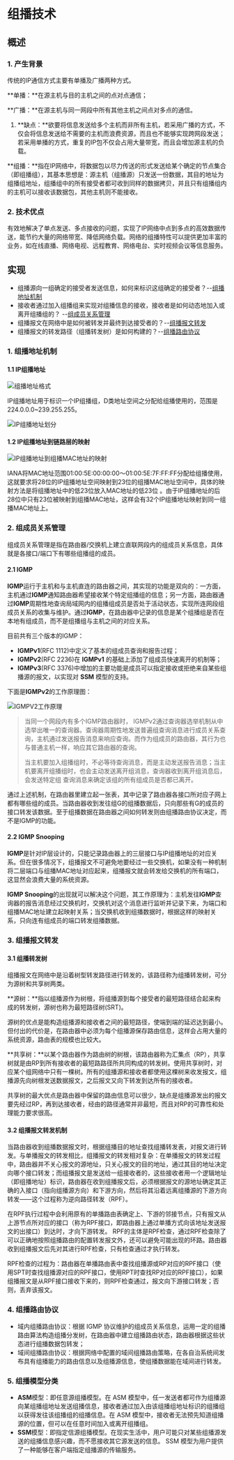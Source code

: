 # 组播技术



## 概述

### 1. 产生背景

传统的IP通信方式主要有单播及广播两种方式。

**单播：**在源主机与目的主机之间的点对点通信；

**广播：**在源主机与同一网段中所有其他主机之间点对多点的通信。

1. **缺点：**欲要将信息发送给多个主机而非所有主机，若采用广播的方式，不仅会将信息发送给不需要的主机而浪费资源，而且也不能够实现跨网段发送；若采用单播的方式，重复的IP包不仅会占用大量带宽，而且会增加源主机的负载。

**组播：**指在IP网络中，将数据包以尽力传送的形式发送给某个确定的节点集合（即组播组），其基本思想是：源主机（组播源）只发送一份数据，其目的地址为组播组地址，组播组中的所有接受者都可收到同样的数据拷贝，并且只有组播组内的主机可以接收该数据包，其他主机则不能接收。



### 2. 技术优点

有效地解决了单点发送、多点接收的问题，实现了IP网络中点到多点的高效数据传送，能节约大量的网络带宽、降低网络负载。网络的组播特性可以提供更加丰富的业务，如在线直播、网络电视、远程教育、网络电台、实时视频会议等信息服务。



## 实现

- 组播源向一组确定的接受者发送信息，如何来标识这组确定的接受者？--[组播地址机制]()
- 接收者通过加入组播组来实现对组播信息的接收，接收者是如何动态地加入或离开组播组的？ --[组成员关系管理]()
- 组播报文在网络中是如何被转发并最终到达接受者的？--[组播报文转发]()
- 组播报文的转发路径（组播转发树）是如何构建的？--[组播路由协议]()



### 1. 组播地址机制

#### 1.1 IP组播地址

![组播地址格式](https://github.com/BokalaQuan/RyuNote/blob/master/%E7%BB%84%E6%92%AD%E5%9C%B0%E5%9D%80%E6%A0%BC%E5%BC%8F.png)

IP组播地址用于标识一个IP组播组，D类地址空间之分配给组播使用的，范围是224.0.0.0~239.255.255。

![IP组播地址划分](https://github.com/BokalaQuan/RyuNote/blob/master/IP%E7%BB%84%E6%92%AD%E5%9C%B0%E5%9D%80%E5%88%92%E5%88%86.png)



#### 1.2 IP组播地址到链路层的映射

![IP组播地址到组播MAC地址的映射](https://github.com/BokalaQuan/RyuNote/blob/master/IP%E7%BB%84%E6%92%AD%E5%9C%B0%E5%9D%80%E5%88%B0%E7%BB%84%E6%92%ADMAC%E5%9C%B0%E5%9D%80%E7%9A%84%E6%98%A0%E5%B0%84.png)

IANA将MAC地址范围01:00:5E:00:00:00～01:00:5E:7F:FF:FF分配给组播使用，这就要求将28位的IP组播地址空间映射到23位的组播MAC地址空间中，具体的映射方法是将组播地址中的低23位放入MAC地址的低23位 。由于IP组播地址的后28位中只有23位被映射到组播MAC地址，这样会有32个IP组播地址映射到同一组播MAC地址上。



### 2. 组成员关系管理

组成员关系管理是指在路由器/交换机上建立直联网段内的组成员关系信息，具体就是各接口/端口下有哪些组播组的成员。 

#### 2.1 IGMP

**IGMP**运行于主机和与主机直连的路由器之间，其实现的功能是双向的：一方面，主机通过**IGMP**通知路由器希望接收某个特定组播组的信息；另一方面，路由器通过**IGMP**周期性地查询局域网内的组播组成员是否处于活动状态，实现所连网段组成员关系的收集与维护。通过**IGMP**，在路由器中记录的信息是某个组播组是否在本地有组成员，而不是组播组与主机之间的对应关系。 

目前共有三个版本的IGMP：

* **IGMPv1**(RFC 1112)中定义了基本的组成员查询和报告过程； 
* **IGMPv2**(RFC 2236)在 **IGMPv1** 的基础上添加了组成员快速离开的机制等； 
* **IGMPv3**(RFC 3376)中增加的主要功能是成员可以指定接收或拒绝来自某些组播源的报文，以实现对 **SSM** 模型的支持。

下面是**IGMPv2**的工作原理图：

![IGMPV2工作原理](https://github.com/BokalaQuan/RyuNote/blob/master/IGMPV2%E5%B7%A5%E4%BD%9C%E5%8E%9F%E7%90%86.PNG)

> 当同一个网段内有多个IGMP路由器时， IGMPv2通过查询器选举机制从中选举出唯一的查询器。查询器周期性地发送普遍组查询消息进行成员关系查询，主机通过发送报告消息来响应查询。而作为组成员的路由器，其行为也与普通主机一样，响应其它路由器的查询。
>
> 当主机要加入组播组时，不必等待查询消息，而是主动发送报告消息；当主机要离开组播组时，也会主动发送离开组消息，查询器收到离开组消息后，会发送特定组 查询消息来确定该组的所有组成员是否都已离开。 

通过上述机制，在路由器里建立起一张表，其中记录了路由器各接口所对应子网上都有哪些组的成员。当路由器收到发往组G的组播数据后，只向那些有G的成员的接口转发该数据。至于组播数据在路由器之间如何转发则由组播路由协议决定，而不是IGMP的功能。



#### 2.2 IGMP Snooping

**IGMP**是针对IP层设计的，只能记录路由器上的三层接口与IP组播地址的对应关系。但在很多情况下，组播报文不可避免地要经过一些交换机，如果没有一种机制将二层端口与组播MAC地址对应起来，组播报文就会转发给交换机的所有端口，这显然会浪费大量的系统资源。 

**IGMP Snooping**的出现就可以解决这个问题，其工作原理为：主机发往**IGMP**查询器的报告消息经过交换机时，交换机对这个消息进行监听并记录下来，为端口和组播MAC地址建立起映射关系；当交换机收到组播数据时，根据这样的映射关系，只向连有组成员的端口转发组播数据。



### 3. 组播报文转发

#### 3.1 组播转发树

组播报文在网络中是沿着树型转发路径进行转发的，该路径称为组播转发树，可分为源树和共享树两类。

**源树：**指以组播源作为树根，将组播源到每个接受者的最短路径结合起来构成的转发树，源树也称为最短路径树(SRT)。

源树的优点是能构造组播源和接收者之间的最短路径，使端到端的延迟达到最小。但付出的代价是，在路由器中必须为每个组播源保存路由信息，这样会占用大量的系统资源，路由表的规模也比较大。 

**共享树：**以某个路由器作为路由树的树根，该路由器称为汇集点（RP），共享树就是由RP到所有接收者的最短路路径所共同构成的转发树。使用共享树时，对应某个组网络中只有一棵树。所有的组播源和接收者都使用这棵树来收发报文，组播源先向树根发送数据报文，之后报文又向下转发到达所有的接收者。 

共享树的最大优点是路由器中保留的路由信息可以很少，缺点是组播源发出的报文要先经过RP，再到达接收者，经由的路径通常并非最短，而且对RP的可靠性和处理能力要求很高。



#### 3.2 组播报文转发机制

当路由器收到组播数据报文时，根据组播目的地址查找组播转发表，对报文进行转发。与单播报文的转发相比，组播报文的转发相对复杂：在单播报文的转发过程中，路由器并不关心报文的源地址，只关心报文的目的地址，通过其目的地址决定向哪个接口转发；而组播报文是发送给一组接收者的，这些接收者用一个逻辑地址（即组播地址）标识，路由器在收到组播报文后，必须根据报文的源地址确定其正确的入接口（指向组播源方向）和下游方向，然后将其沿着远离组播源的下游方向转发——这个过程称为逆向路径转发（RPF）。 

在RPF执行过程中会利用原有的单播路由表确定上、下游的邻接节点，只有报文从上游节点所对应的接口（称为RPF接口，即路由器上通过单播方式向该地址发送报文的出接口）到达时，才向下游转发。 RPF的主体是RPF检查，通过RPF检查除了可以正确地按照组播路由的配置转发报文外，还可以避免可能出现的环路。路由器收到组播报文后先对其进行RPF检查，只有检查通过才执行转发。 

RPF检查的过程为：路由器在单播路由表中查找组播源或RP对应的RPF接口（使用SPT时查找组播源对应的RPF接口，使用RPT时查找RP对应的RPF接口），如果组播报文是从RPF接口接收下来的，则RPF检查通过，报文向下游接口转发；否则，丢弃该报文。 



### 4. 组播路由协议

* 域内组播路由协议：根据 IGMP 协议维护的组成员关系信息，运用一定的组播路由算法构造组播分发树，在路由器中建立组播路由状态，路由器根据这些状态进行组播数据包转发； 
* 域间组播路由协议：根据网络中配置的域间组播路由策略，在各自治系统间发布具有组播能力的路由信息以及组播源信息，使组播数据能在域间进行转发。 



### 5. 组播模型分类

* **ASM**模型：即任意源组播模型。在 ASM 模型中，任一发送者都可作为组播源向某组播组地址发送组播信息，接收者通过加入由该组播组地址标识的组播组以获得发往该组播组的组播信息。在 ASM 模型中，接收者无法预先知道组播源的位置，但可以在任意时间加入或离开组播组。 
* **SSM**模型：即指定信源组播模型。在现实生活中，用户可能只对某些组播源发送的组播信息感兴趣，而不愿接收其它源发送的信息。 SSM 模型为用户提供了一种能够在客户端指定组播源的传输服务。